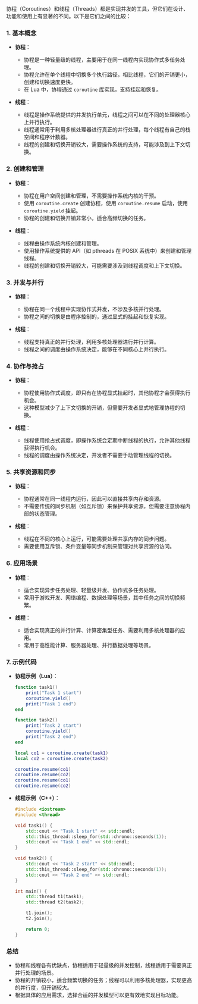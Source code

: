 协程（Coroutines）和线程（Threads）都是实现并发的工具，但它们在设计、功能和使用上有显著的不同。以下是它们之间的比较：

### 1. 基本概念

- **协程**：
  - 协程是一种轻量级的线程，主要用于在同一线程内实现协作式多任务处理。
  - 协程允许在单个线程中切换多个执行路径，相比线程，它们的开销更小，创建和切换速度更快。
  - 在 Lua 中，协程通过 `coroutine` 库实现，支持挂起和恢复。

- **线程**：
  - 线程是操作系统提供的并发执行单元，线程之间可以在不同的处理器核心上并行执行。
  - 线程通常用于利用多核处理器进行真正的并行处理，每个线程有自己的栈空间和程序计数器。
  - 线程的创建和切换开销较大，需要操作系统的支持，可能涉及到上下文切换。

### 2. 创建和管理

- **协程**：
  - 协程在用户空间创建和管理，不需要操作系统内核的干预。
  - 使用 `coroutine.create` 创建协程，使用 `coroutine.resume` 启动，使用 `coroutine.yield` 挂起。
  - 协程的创建和切换开销非常小，适合高频切换的任务。

- **线程**：
  - 线程由操作系统内核创建和管理。
  - 使用操作系统提供的 API（如 pthreads 在 POSIX 系统中）来创建和管理线程。
  - 线程的创建和切换开销较大，可能需要涉及到线程调度和上下文切换。

### 3. 并发与并行

- **协程**：
  - 协程在同一个线程中实现协作式并发，不涉及多核并行处理。
  - 协程之间的切换是由程序控制的，通过显式的挂起和恢复实现。

- **线程**：
  - 线程支持真正的并行处理，利用多核处理器进行并行计算。
  - 线程之间的调度由操作系统决定，能够在不同核心上并行执行。

### 4. 协作与抢占

- **协程**：
  - 协程使用协作式调度，即只有在协程显式挂起时，其他协程才会获得执行机会。
  - 这种模型减少了上下文切换的开销，但需要开发者显式地管理协程的切换。

- **线程**：
  - 线程使用抢占式调度，即操作系统会定期中断线程的执行，允许其他线程获得执行机会。
  - 线程的调度由操作系统决定，开发者不需要手动管理线程的切换。

### 5. 共享资源和同步

- **协程**：
  - 协程通常在同一线程内运行，因此可以直接共享内存和资源。
  - 不需要传统的同步机制（如互斥锁）来保护共享资源，但需要注意协程内部的状态管理。

- **线程**：
  - 线程在不同的核心上运行，可能需要处理共享内存的同步问题。
  - 需要使用互斥锁、条件变量等同步机制来管理对共享资源的访问。

### 6. 应用场景

- **协程**：
  - 适合实现异步任务处理、轻量级并发、协作式多任务处理。
  - 常用于游戏开发、网络编程、数据处理等场景，其中任务之间的切换频繁。

- **线程**：
  - 适合实现真正的并行计算、计算密集型任务、需要利用多核处理器的应用。
  - 常用于高性能计算、服务器处理、并行数据处理等场景。

### 7. 示例代码

- **协程示例（Lua）**：

  ```lua
  function task1()
      print("Task 1 start")
      coroutine.yield()
      print("Task 1 end")
  end

  function task2()
      print("Task 2 start")
      coroutine.yield()
      print("Task 2 end")
  end

  local co1 = coroutine.create(task1)
  local co2 = coroutine.create(task2)

  coroutine.resume(co1)
  coroutine.resume(co2)
  coroutine.resume(co1)
  coroutine.resume(co2)
  ```

- **线程示例（C++）**：

  ```cpp
  #include <iostream>
  #include <thread>

  void task1() {
      std::cout << "Task 1 start" << std::endl;
      std::this_thread::sleep_for(std::chrono::seconds(1));
      std::cout << "Task 1 end" << std::endl;
  }

  void task2() {
      std::cout << "Task 2 start" << std::endl;
      std::this_thread::sleep_for(std::chrono::seconds(1));
      std::cout << "Task 2 end" << std::endl;
  }

  int main() {
      std::thread t1(task1);
      std::thread t2(task2);

      t1.join();
      t2.join();

      return 0;
  }
  ```

### 总结

- 协程和线程各有优缺点，协程适用于轻量级的并发控制，线程适用于需要真正并行处理的场景。
- 协程的开销较小，适合频繁切换的任务；线程可以利用多核处理器，实现更高的并行度，但开销较大。
- 根据具体的应用需求，选择合适的并发模型可以更有效地实现目标功能。